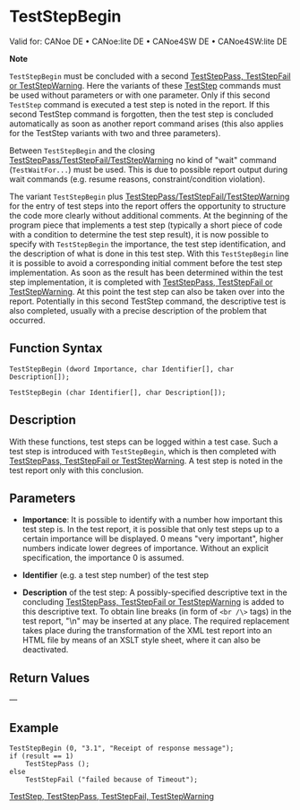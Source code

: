 # TestStepBegin

Valid for: CANoe DE • CANoe:lite DE • CANoe4SW DE • CANoe4SW:lite DE

**Note**

`TestStepBegin` must be concluded with a second [TestStepPass, TestStepFail or TestStepWarning](CAPLfunctionTestStep.md). Here the variants of these [TestStep](CAPLfunctionTestStep.md) commands must be used without parameters or with one parameter. Only if this second `TestStep` command is executed a test step is noted in the report. If this second TestStep command is forgotten, then the test step is concluded automatically as soon as another report command arises (this also applies for the TestStep variants with two and three parameters).

Between `TestStepBegin` and the closing [TestStepPass/TestStepFail/TestStepWarning](CAPLfunctionTestStep.md) no kind of "wait" command (`TestWaitFor...`) must be used. This is due to possible report output during wait commands (e.g. resume reasons, constraint/condition violation).

The variant `TestStepBegin` plus [TestStepPass/TestStepFail/TestStepWarning](CAPLfunctionTestStep.md) for the entry of test steps into the report offers the opportunity to structure the code more clearly without additional comments. At the beginning of the program piece that implements a test step (typically a short piece of code with a condition to determine the test step result), it is now possible to specify with `TestStepBegin` the importance, the test step identification, and the description of what is done in this test step. With this `TestStepBegin` line it is possible to avoid a corresponding initial comment before the test step implementation. As soon as the result has been determined within the test step implementation, it is completed with [TestStepPass, TestStepFail or TestStepWarning](CAPLfunctionTestStep.md). At this point the test step can also be taken over into the report. Potentially in this second TestStep command, the descriptive test is also completed, usually with a precise description of the problem that occurred.

## Function Syntax

`TestStepBegin (dword Importance, char Identifier[], char Description[]);`

`TestStepBegin (char Identifier[], char Description[]);`

## Description

With these functions, test steps can be logged within a test case. Such a test step is introduced with `TestStepBegin`, which is then completed with [TestStepPass, TestStepFail or TestStepWarning](CAPLfunctionTestStep.md). A test step is noted in the test report only with this conclusion.

## Parameters

- **Importance**: It is possible to identify with a number how important this test step is. In the test report, it is possible that only test steps up to a certain importance will be displayed. 0 means "very important", higher numbers indicate lower degrees of importance. Without an explicit specification, the importance 0 is assumed.

- **Identifier** (e.g. a test step number) of the test step

- **Description** of the test step: A possibly-specified descriptive text in the concluding [TestStepPass, TestStepFail or TestStepWarning](CAPLfunctionTestStep.md) is added to this descriptive text. To obtain line breaks (in form of `<br /\>` tags) in the test report, "\n" may be inserted at any place. The required replacement takes place during the transformation of the XML test report into an HTML file by means of an XSLT style sheet, where it can also be deactivated.

## Return Values

—

## Example

```plaintext
TestStepBegin (0, "3.1", "Receipt of response message");
if (result == 1)
    TestStepPass ();
else
    TestStepFail ("failed because of Timeout");
```

[TestStep, TestStepPass, TestStepFail, TestStepWarning](CAPLfunctionTestStep.md)
